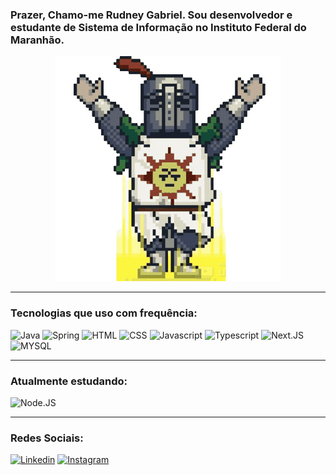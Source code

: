 ### Prazer, Chamo-me Rudney Gabriel. Sou desenvolvedor e estudante de Sistema de Informação no Instituto Federal do Maranhão.

<div style="text-align:center;">
  <img src="solaira-gif-unscreen.gif" alt="Solaire Praise to the sun">
</div>

<hr>

### Tecnologias que uso com frequência:

<img alt="Java" src="https://img.shields.io/badge/Java-ED8B00?style=for-the-badge&logo=openjdk&logoColor=white" />
<img alt="Spring" src="https://img.shields.io/badge/Spring-6DB33F.svg?style=for-the-badge&logo=Spring&logoColor=white" />
<img alt="HTML" src="https://img.shields.io/badge/HTML5-E34F26.svg?style=for-the-badge&logo=HTML5&logoColor=white" />
<img alt="CSS" src="https://img.shields.io/badge/CSS-663399.svg?style=for-the-badge&logo=CSS&logoColor=white" />
<img alt="Javascript" src="https://img.shields.io/badge/JavaScript-F7DF1E.svg?style=for-the-badge&logo=JavaScript&logoColor=black" />
<img alt="Typescript" src="https://img.shields.io/badge/TypeScript-3178C6.svg?style=for-the-badge&logo=TypeScript&logoColor=white" />
<img alt="Next.JS" src="https://img.shields.io/badge/Next.js-000000.svg?style=for-the-badge&logo=nextdotjs&logoColor=white"/>
<img alt="MYSQL" src="https://img.shields.io/badge/MySQL-4479A1.svg?style=for-the-badge&logo=MySQL&logoColor=white"/>

<br>
<hr>

### Atualmente estudando:
<img alt="Node.JS" src="https://img.shields.io/badge/Node.js-5FA04E.svg?style=for-the-badge&logo=nodedotjs&logoColor=white"/>

<br>
<hr>

### Redes Sociais:

[![Linkedin](https://img.shields.io/badge/LinkedIn-0077B5?style=for-the-badge&logo=linkedin&logoColor=white)](www.linkedin.com/in/rudney-fonseca)
[![Instagram](https://img.shields.io/badge/Instagram-FF0069.svg?style=for-the-badge&logo=Instagram&logoColor=white)](https://www.instagram.com/rudneygabriel_/)
